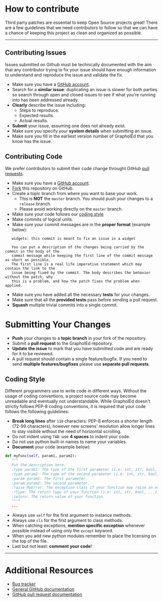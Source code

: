 # How to contribute

Third party patches are essential to keep Open Source projects great! There are a few guidelines that we need 
contributors to follow so that we can have a chance of keeping this project as clean and organized as possible.

****************

## Contributing Issues

Issues submitted on Github must be technically documented with the aim that any contributor trying to fix your issue 
should have enough information to understand and reproduce the issue and validate the fix.

* Make sure you have a [GitHub account](https://github.com/signup/free).
* Search for a **similar issue**: duplicating an issue is slower for both parties so search through open 
  and closed issues to see if what you’re running into has been addressed already.
* **Clearly** describe the issue including:
    * Steps to reproduce.
    * Expected results.
    * Actual results.
* **Submit** your issue, assuming one does not already exist.
* Make sure you specify your **system details** when submitting an issue.
* Make sure you fill in the earliest version number of GrapholEd that you know has the issue.

## Contributing Code

We prefer contributors to submit their code change throught GitHub [pull requests](http://help.github.com/send-pull-requests/). 

* Make sure you have a [GitHub account](https://github.com/signup/free).
* [Fork](https://github.com/danielepantaleone/grapholed) this repository on GitHub.
* Create a topic branch from where you want to base your work.
    * This is **NOT** the `master` branch. You should push your changes to a `release` branch. 
    * Please avoid working directly on the `master` branch.
* Make sure your code follows our [coding style](#coding-style)
* Make commits of logical units.
* Make sure your commit messages are in the **proper format** (example below): 
```
   widgets: this commit is meant to fix an issue in a widget

   You can put a description of the changes being carried by the commit in the body of the 
   commit message while keeping the first line of the commit message as short as possible. 
   The first line is a real life imperative statement which may contain the link to the 
   issue being fixed by the commit. The body describes the behavior without the patch, why 
   this is a problem, and how the patch fixes the problem when applied.
```
* Make sure you have added all the necessary **tests** for your changes.
* Make sure that all the **provided tests** pass before sending a pull request.
* **Squash** multiple trivial commits into a single commit.

# Submitting Your Changes

* **Push** your changes to a **topic branch** in your fork of the repository.
* Submit a **pull request** to the GrapholEd repository.
* **Update the issue** to mark that you have submitted code and are ready for it to be reviewed.
* A pull request should contain a single feature/bugfix. If you need to send **multiple features/bugfixes** please
  use **separate pull requests**.

## Coding Style

Different programmers use to write code in different ways. Without the usage of coding conventions, a project 
source code may become unreadable and eventually not understandable. While GrapholEd doesn't strictly follows 
PEP-8 coding conventions, it is required that your code follows the following guidelines:

* **Break long lines** after `110` characters: PEP-8 enforces a shorter length (72-99 characters), however 
  new screens' resolution allow longer lines to stay visibile without the need of horizontal scrolling.
* Do not indent using `TAB`: use **4 spaces** to indent your code.
* Do not use python built-in names to name your variables.
* **Document** your code (example below):
```python
def myFunc(self, param1, param2):
   """
   Put the description here.
   :type param1: The type of the first parameter (i.e: int, str, bool, ...).
   :type param2: The type of the second parameter (i.e: int, str, bool, ...).
   :param param1: The first parameter.
   :param param2: The second parameter.
   :raise MyError: The exception class if your function may raise an exception.
   :rtype: The return typw of your function (i.e: int, str, bool, ...)
   :return: The return value of your function.
   """"
   ...
```
* Always use `self` for the first argument to instance methods.
* Always use `cls` for the first argument to class methods.
* When catching exceptions, **mention specific exception** whenever possible instead of using only the `except` keyword.
* When you add new python modules remember to place the licensing on the top of the file.
* Last but not least: **comment your code**!

****************

# Additional Resources

* [Bug tracker](https://github.com/danielepantaleone/grapholed/issues)
* [General GitHub documentation](http://help.github.com/)
* [GitHub pull request documentation](http://help.github.com/send-pull-requests/)